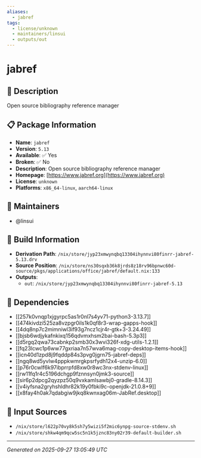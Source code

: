 ```yaml
---
aliases:
  - jabref
tags:
  - license/unknown
  - maintainers/linsui
  - outputs/out
---
```


# jabref

## 📝 Description

Open source bibliography reference manager

## 📋 Package Information

- **Name**: `jabref`
- **Version**: `5.13`
- **Available**: ✅ Yes
- **Broken**: ✅ No
- **Description**: Open source bibliography reference manager
- **Homepage**: [https://www.jabref.org](https://www.jabref.org)
- **License**: `unknown`
- **Platforms**: `x86_64-linux`, `aarch64-linux`
## 👥 Maintainers

- @linsui


## 🔧 Build Information

- **Derivation Path**: `/nix/store/jyp23xmwynqbq13304ihynnvi80finrr-jabref-5.13.drv`
- **Source Position**: `/nix/store/ns30sqxb36k8jrds8z18rv96bpnwc60d-source/pkgs/applications/office/jabref/default.nix:133`
- **Outputs**:
  - `out`:  `/nix/store/jyp23xmwynqbq13304ihynnvi80finrr-jabref-5.13`

## 🔗 Dependencies

- [[257k0vnqp1xjgyrpc5as1r0nl7s4yv71-python3-3.13.7]]
- [[474kivdzi525za8vzpgr0ils1k0qf8r3-wrap-gapps-hook]]
- [[4dq8np7c2mimniwl3if93g7ncz1cjr4r-gtk+3-3.24.49]]
- [[bjsb6wdjykafnkixq156qdvmxhsm2bai-bash-5.3p3]]
- [[d5rgq2qwa73cabnkp2smb30x3wvi326f-xdg-utils-1.2.1]]
- [[fq23lcwc1p6ww77gxriaa7n57wva6mag-copy-desktop-items-hook]]
- [[icn40d1zpd8j9fqddp84s3pvg0jgrn75-jabref-deps]]
- [[ngq8wd5yvlw4pppkwmrgkpsrfydh12x4-unzip-6.0]]
- [[p76r0cwlf6k97ibprrpfd8xw0r8wc3nx-stdenv-linux]]
- [[rw11fq1r4c5196dchgp9fznnsyn0jmk3-source]]
- [[sir6p2dpcg2qyzpz50q9vxkamlsawbj0-gradle-8.14.3]]
- [[v4iyfsna2gryhshldhr82k19y0fbki9c-openjdk-21.0.8+9]]
- [[x8fay4h0ak7qdabgiw9jkq8kwnxag06m-JabRef.desktop]]

## 📁 Input Sources

- `/nix/store/l622p70vy8k5sh7y5wizi5f2mic6ynpg-source-stdenv.sh`
- `/nix/store/shkw4qm9qcw5sc5n1k5jznc83ny02r39-default-builder.sh`

---
*Generated on 2025-09-27 13:05:49 UTC*
